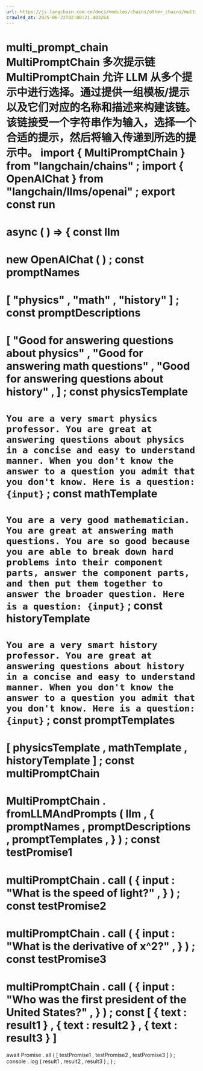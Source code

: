 ```yaml
---
url: https://js.langchain.com.cn/docs/modules/chains/other_chains/multi_prompt_chain
crawled_at: 2025-06-22T02:00:21.403264
---
```


multi_prompt_chain
MultiPromptChain
多次提示链
​
MultiPromptChain 允许 LLM 从多个提示中进行选择。通过提供一组模板/提示以及它们对应的名称和描述来构建该链。该链接受一个字符串作为输入，选择一个合适的提示，然后将输入传递到所选的提示中。
import
{
MultiPromptChain
}
from
"langchain/chains"
;
import
{
OpenAIChat
}
from
"langchain/llms/openai"
;
export
const
run
=
async
(
)
=>
{
const
llm
=
new
OpenAIChat
(
)
;
const
promptNames
=
[
"physics"
,
"math"
,
"history"
]
;
const
promptDescriptions
=
[
"Good for answering questions about physics"
,
"Good for answering math questions"
,
"Good for answering questions about history"
,
]
;
const
physicsTemplate
=
`
You are a very smart physics professor. You are great at answering questions about physics in a concise and easy to understand manner. When you don't know the answer to a question you admit that you don't know.
Here is a question:
{input}
`
;
const
mathTemplate
=
`
You are a very good mathematician. You are great at answering math questions. You are so good because you are able to break down hard problems into their component parts, answer the component parts, and then put them together to answer the broader question.
Here is a question:
{input}
`
;
const
historyTemplate
=
`
You are a very smart history professor. You are great at answering questions about history in a concise and easy to understand manner. When you don't know the answer to a question you admit that you don't know.
Here is a question:
{input}
`
;
const
promptTemplates
=
[
physicsTemplate
,
mathTemplate
,
historyTemplate
]
;
const
multiPromptChain
=
MultiPromptChain
.
fromLLMAndPrompts
(
llm
,
{
promptNames
,
promptDescriptions
,
promptTemplates
,
}
)
;
const
testPromise1
=
multiPromptChain
.
call
(
{
input
:
"What is the speed of light?"
,
}
)
;
const
testPromise2
=
multiPromptChain
.
call
(
{
input
:
"What is the derivative of x^2?"
,
}
)
;
const
testPromise3
=
multiPromptChain
.
call
(
{
input
:
"Who was the first president of the United States?"
,
}
)
;
const
[
{
text
:
result1
}
,
{
text
:
result2
}
,
{
text
:
result3
}
]
=
await
Promise
.
all
(
[
testPromise1
,
testPromise2
,
testPromise3
]
)
;
console
.
log
(
result1
,
result2
,
result3
)
;
}
;